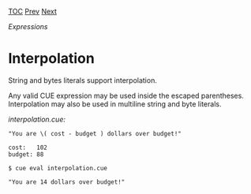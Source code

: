 [TOC](Readme.md) [Prev](operators.md) [Next](interpolfield.md)

_Expressions_

# Interpolation

String and bytes literals support interpolation.

Any valid CUE expression may be used inside the escaped parentheses.
Interpolation may also be used in multiline string and byte literals.

<!-- CUE editor -->
_interpolation.cue:_
```
"You are \( cost - budget ) dollars over budget!"

cost:   102
budget: 88
```

<!-- result -->
`$ cue eval interpolation.cue`
```
"You are 14 dollars over budget!"
```